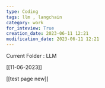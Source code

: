```yaml
---
type: Coding  
tags: llm , langchain
category: work
for_inteview: True
creation_date: 2023-06-11 12:21
modification_date: 2023-06-11 12:21
---
```


  
Current Folder : LLM




[[11-06-2023]]


[[test page new]] 